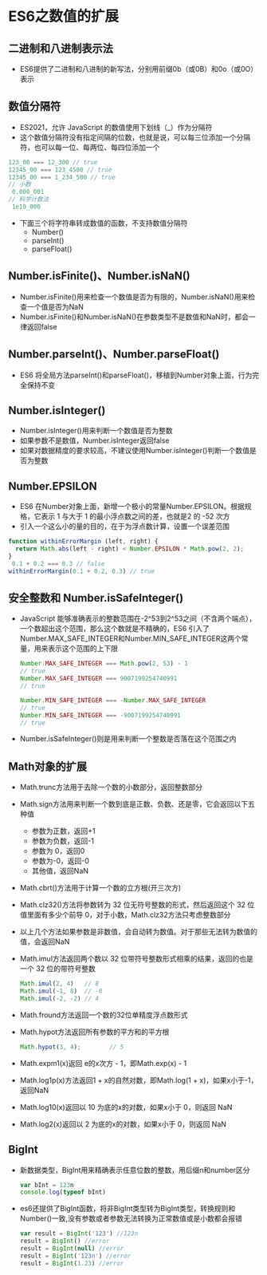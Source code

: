 # ES6之数值的扩展
## 二进制和八进制表示法
- ES6提供了二进制和八进制的新写法，分别用前缀0b（或0B）和0o（或0O）表示

## 数值分隔符
- ES2021，允许 JavaScript 的数值使用下划线（_）作为分隔符
- 这个数值分隔符没有指定间隔的位数，也就是说，可以每三位添加一个分隔符，也可以每一位、每两位、每四位添加一个
```javascript
123_00 === 12_300 // true
12345_00 === 123_4500 // true
12345_00 === 1_234_500 // true
// 小数
 0.000_001
// 科学计数法
 1e10_000
```

- 下面三个将字符串转成数值的函数，不支持数值分隔符
	- Number()
	- parseInt()
	- parseFloat()

## Number.isFinite()、Number.isNaN()
- Number.isFinite()用来检查一个数值是否为有限的，Number.isNaN()用来检查一个值是否为NaN
- Number.isFinite()和Number.isNaN()在参数类型不是数值和NaN时，都会一律返回false

## Number.parseInt()、Number.parseFloat()
- ES6 将全局方法parseInt()和parseFloat()，移植到Number对象上面，行为完全保持不变

## Number.isInteger()
- Number.isInteger()用来判断一个数值是否为整数
- 如果参数不是数值，Number.isInteger返回false
- 如果对数据精度的要求较高，不建议使用Number.isInteger()判断一个数值是否为整数

## Number.EPSILON
- ES6 在Number对象上面，新增一个极小的常量Number.EPSILON。根据规格，它表示 1 与大于 1 的最小浮点数之间的差，也就是2 的 -52 次方
- 引入一个这么小的量的目的，在于为浮点数计算，设置一个误差范围
```javascript
function withinErrorMargin (left, right) {
  return Math.abs(left - right) < Number.EPSILON * Math.pow(2, 2);
}
 0.1 + 0.2 === 0.3 // false
withinErrorMargin(0.1 + 0.2, 0.3) // true
```

## 安全整数和 Number.isSafeInteger()
- JavaScript 能够准确表示的整数范围在-2^53到2^53之间（不含两个端点），一个数超出这个范围，那么这个数就是不精确的，ES6 引入了Number.MAX_SAFE_INTEGER和Number.MIN_SAFE_INTEGER这两个常量，用来表示这个范围的上下限
	```javascript
	Number.MAX_SAFE_INTEGER === Math.pow(2, 53) - 1
	// true
	Number.MAX_SAFE_INTEGER === 9007199254740991
	// true
	
	Number.MIN_SAFE_INTEGER === -Number.MAX_SAFE_INTEGER
	// true
	Number.MIN_SAFE_INTEGER === -9007199254740991
	// true
	```

- Number.isSafeInteger()则是用来判断一个整数是否落在这个范围之内

## Math对象的扩展
- Math.trunc方法用于去除一个数的小数部分，返回整数部分
- Math.sign方法用来判断一个数到底是正数、负数、还是零，它会返回以下五种值
	- 参数为正数，返回+1
	- 参数为负数，返回-1
	- 参数为 0，返回0
	- 参数为-0，返回-0
	- 其他值，返回NaN
- Math.cbrt()方法用于计算一个数的立方根(开三次方)
- Math.clz32()方法将参数转为 32 位无符号整数的形式，然后返回这个 32 位值里面有多少个前导 0，对于小数，Math.clz32方法只考虑整数部分
- 以上几个方法如果参数是非数值，会自动转为数值。对于那些无法转为数值的值，会返回NaN
- Math.imul方法返回两个数以 32 位带符号整数形式相乘的结果，返回的也是一个 32 位的带符号整数
	```javascript
	Math.imul(2, 4)   // 8
	Math.imul(-1, 8)  // -8
	Math.imul(-2, -2) // 4
	```

- Math.fround方法返回一个数的32位单精度浮点数形式
- Math.hypot方法返回所有参数的平方和的平方根
	```javascript
	Math.hypot(3, 4);        // 5
	```

- Math.expm1(x)返回 e的x次方 - 1，即Math.exp(x) - 1
- Math.log1p(x)方法返回1 + x的自然对数，即Math.log(1 + x)，如果x小于-1，返回NaN
- Math.log10(x)返回以 10 为底的x的对数，如果x小于 0，则返回 NaN
- Math.log2(x)返回以 2 为底的x的对数，如果x小于 0，则返回 NaN

## BigInt
- 新数据类型，BigInt用来精确表示任意位数的整数，用后缀n和number区分
	```javascript
	var bInt = 123n
	console.log(typeof bInt)
	```

- es6还提供了BigInt函数，将非BigInt类型转为BigInt类型，转换规则和Number()一致,没有参数或者参数无法转换为正常数值或是小数都会报错
	```javascript
	var result = BigInt('123') //123n
	result = BigInt() //error
	result = BigInt(null) //error
	result = BigInt('123n') //error
	result = BigInt(1.23) //error
	```
